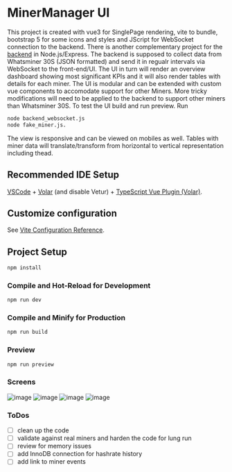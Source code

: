 # MinerManager UI

This project is created with vue3 for SinglePage rendering, vite to bundle, bootstrap 5 for some icons and styles and JScript for WebSocket connection to the backend. There is another complementary project for the [backend](https://github.com/Artrois/MinerManager-Backend.git) in Node.js/Express.
The backend is supposed to collect data from Whatsminer 30S (JSON formatted) and send it in regualr intervals via WebSocket to the front-end/UI. The UI in turn will render an overview dashboard showing most significant KPIs and it will also render tables with details for each miner. 
The UI is modular and can be extended with custom vue components to accomodate support for other Miners. More tricky modifications will need to be applied to the backend to support other miners than Whatsminer 30S.
To test the UI build and run preview. Run 
```sh
node backend_websocket.js 
node fake_miner.js.
```
The view is responsive and can be viewed on mobiles as well. Tables with miner data will translate/transform from horizontal to vertical representation including thead.

## Recommended IDE Setup

[VSCode](https://code.visualstudio.com/) + [Volar](https://marketplace.visualstudio.com/items?itemName=Vue.volar) (and disable Vetur) + [TypeScript Vue Plugin (Volar)](https://marketplace.visualstudio.com/items?itemName=Vue.vscode-typescript-vue-plugin).

## Customize configuration

See [Vite Configuration Reference](https://vitejs.dev/config/).

## Project Setup

```sh
npm install
```

### Compile and Hot-Reload for Development

```sh
npm run dev
```

### Compile and Minify for Production

```sh
npm run build
```
### Preview

```sh
npm run preview
```
### Screens
![image](https://user-images.githubusercontent.com/76772066/179247238-83a92501-d4fb-466d-9b85-1254e618cbbb.png)
![image](https://user-images.githubusercontent.com/76772066/179247309-ece57d22-555e-4095-aa19-02e99a152b44.png)
![image](https://user-images.githubusercontent.com/76772066/179247555-17f98d36-d90f-4371-9ee6-9d58c4e78191.png)
![image](https://user-images.githubusercontent.com/76772066/179247631-bc5f315b-7407-49d4-a8c1-33b5860ac569.png)

### ToDos
- [ ] clean up the code
- [ ] validate against real miners and harden the code for lung run
- [ ] review for memory issues
- [ ] add InnoDB connection for hashrate history
- [ ] add link to miner events
